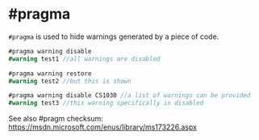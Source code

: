 # #pragma

`#pragma` is used to hide warnings generated by a piece of code.

```csharp
#pragma warning disable
#warning test1 //all warnings are disabled

#pragma warning restore
#warning test2 //but this is shown

#pragma warning disable CS1030 //a list of warnings can be provided
#warning test3 //this warning specifically is disabled
```
    
See also #pragm checksum: <https://msdn.microsoft.com/enus/library/ms173226.aspx>
<!--stackedit_data:
eyJoaXN0b3J5IjpbLTE2MDE1NzAzOTIsLTEyMzQxODUyNl19
-->